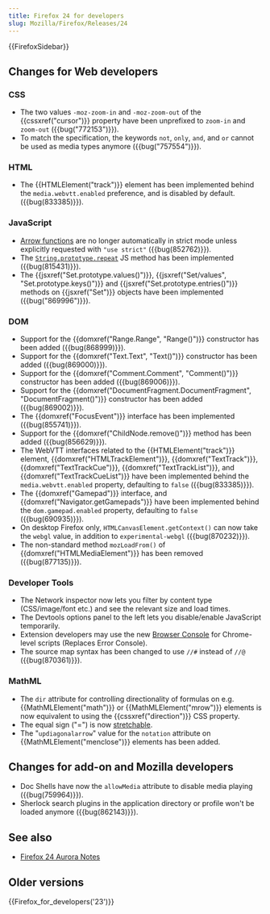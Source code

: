 ```yaml
---
title: Firefox 24 for developers
slug: Mozilla/Firefox/Releases/24
---
```


{{FirefoxSidebar}}

## Changes for Web developers

### CSS

- The two values `-moz-zoom-in` and `-moz-zoom-out` of the {{cssxref("cursor")}} property have been unprefixed to `zoom-in` and `zoom-out` ({{bug("772153")}}).
- To match the specification, the keywords `not`, `only`, `and`, and `or` cannot be used as media types anymore ({{bug("757554")}}).

### HTML

- The {{HTMLElement("track")}} element has been implemented behind the `media.webvtt.enabled` preference, and is disabled by default. ({{bug(833385)}}).

### JavaScript

- [Arrow functions](/en-US/docs/Web/JavaScript/Reference/Functions/Arrow_functions) are no longer automatically in strict mode unless explicitly requested with `"use strict"` ({{bug(852762)}}).
- The [`String.prototype.repeat`](/en-US/docs/Web/JavaScript/Reference/Global_Objects/String/repeat) JS method has been implemented ({{bug(815431)}}).
- The {{jsxref("Set.prototype.values()")}}, {{jsxref("Set/values", "Set.prototype.keys()")}} and {{jsxref("Set.prototype.entries()")}} methods on {{jsxref("Set")}} objects have been implemented ({{bug("869996")}}).

### DOM

- Support for the {{domxref("Range.Range", "Range()")}} constructor has been added ({{bug(868999)}}).
- Support for the {{domxref("Text.Text", "Text()")}} constructor has been added ({{bug(869000)}}).
- Support for the {{domxref("Comment.Comment", "Comment()")}} constructor has been added ({{bug(869006)}}).
- Support for the {{domxref("DocumentFragment.DocumentFragment", "DocumentFragment()")}} constructor has been added ({{bug(869002)}}).
- The {{domxref("FocusEvent")}} interface has been implemented ({{bug(855741)}}).
- Support for the {{domxref("ChildNode.remove()")}} method has been added ({{bug(856629)}}).
- The WebVTT interfaces related to the {{HTMLElement("track")}} element, {{domxref("HTMLTrackElement")}}, {{domxref("TextTrack")}}, {{domxref("TextTrackCue")}}, {{domxref("TextTrackList")}}, and {{domxref("TextTrackCueList")}} have been implemented behind the `media.webvtt.enabled` property, defaulting to `false` ({{bug(833385)}}).
- The {{domxref("Gamepad")}} interface, and {{domxref("Navigator.getGamepads")}} have been implemented behind the `dom.gamepad.enabled` property, defaulting to `false` ({{bug(690935)}}).
- On desktop Firefox only, `HTMLCanvasElement.getContext()` can now take the `webgl` value, in addition to `experimental-webgl` ({{bug(870232)}}).
- The non-standard method `mozLoadFrom()` of {{domxref("HTMLMediaElement")}} has been removed ({{bug(877135)}}).

### Developer Tools

- The Network inspector now lets you filter by content type (CSS/image/font etc.) and see the relevant size and load times.
- The Devtools options panel to the left lets you disable/enable JavaScript temporarily.
- Extension developers may use the new [Browser Console](https://mihai.sucan.ro/mihai/blog/the-browser-console-is-replacing-the-error-console) for Chrome-level scripts (Replaces Error Console).
- The source map syntax has been changed to use `//#` instead of `//@` ({{bug(870361)}}).

### MathML

- The `dir` attribute for controlling directionality of formulas on e.g. {{MathMLElement("math")}} or {{MathMLElement("mrow")}} elements is now equivalent to using the {{cssxref("direction")}} CSS property.
- The equal sign ("=") is now [stretchable](/en-US/docs/Web/MathML/Element/mo#attr-stretchy).
- The "`updiagonalarrow`" value for the `notation` attribute on {{MathMLElement("menclose")}} elements has been added.

## Changes for add-on and Mozilla developers

- Doc Shells have now the `allowMedia` attribute to disable media playing ({{bug(759964)}}).
- Sherlock search plugins in the application directory or profile won't be loaded anymore ({{bug(862143)}}).

## See also

- [Firefox 24 Aurora Notes](https://website-archive.mozilla.org/www.mozilla.org/firefox_releasenotes/en-us/firefox/24.0a2/auroranotes/)

## Older versions

{{Firefox_for_developers('23')}}
